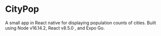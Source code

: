# CityPop
A small app in React native for displaying population counts of cities.
Built using Node v16.14.2, React v8.5.0 , and Expo Go.
